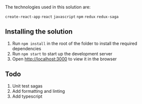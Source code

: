 The technologies used in this solution are:

`create-react-app` `react` `javascript` `npm` `redux` `redux-saga`

## Installing the solution

1. Run `npm install` in the root of the folder to install the required dependencies
1. Run `npm start` to start up the development server
1. Open [http://localhost:3000](http://localhost:3000) to view it in the browser

## Todo

1. Unit test sagas
1. Add formatting and linting
1. Add typescript

